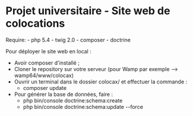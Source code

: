# Projet universitaire - Site web de colocations

Require: 
	- php 5.4
	- twig 2.0
	- composer
	- doctrine 

Pour déployer le site web en local :
- Avoir composer d'installé ;
- Cloner le repository sur votre serveur (pour Wamp par exemple --> wamp64/www/colocax)
- Ouvrir un terminal dans le dossier colocax/ et effectuer la commande :
	- composer update
- Pour générer la base de données, faire :
	- php bin/console doctrine:schema:create
	- php bin/console doctrine:schema:update --force

